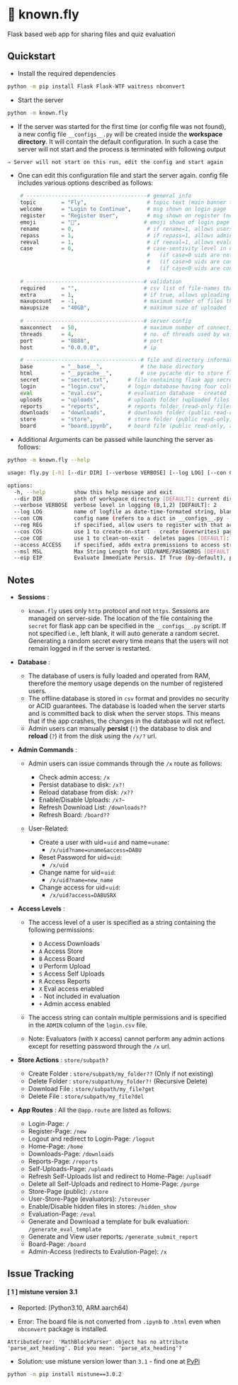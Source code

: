
# 🧩 known.fly

Flask based web app for sharing files and quiz evaluation

## Quickstart

* Install the required dependencies

```bash
python -m pip install Flask Flask-WTF waitress nbconvert 
```

* Start the server

```bash
python -m known.fly
```

* If the server was started for the first time (or config file was not found), a new config file `__configs__.py` will be created inside the **workspace directory**. It will contain the default configuration. In such a case the server will not start and the process is terminated with following output

```bash
⇒ Server will not start on this run, edit the config and start again
```

* One can edit this configuration file and start the server again. config file includes various options described as follows:

```python
    # --------------------------------------# general info
    topic        = "Fly",                   # topic text (main banner text)
    welcome      = "Login to Continue",     # msg shown on login page
    register     = "Register User",         # msg shown on register (new-user) page
    emoji        = "🦋",                    # emoji shown of login page and seperates uid - name
    rename       = 0,                       # if rename=1, allows users to update their names when logging in
    repass       = 1,                       # if repass=1, allows admins and evaluators to reset passwords for users - should be enabled in only one session
    reeval       = 1,                       # if reeval=1, allows evaluators to reset evaluation
    case         = 0,                       # case-sentivity level in uid
                                            #   (if case=0 uids are not converted           when matching in database)
                                            #   (if case>0 uids are converted to upper-case when matching in database)
                                            #   (if case<0 uids are converted to lower-case when matching in database)
    
    # -------------------------------------# validation
    required     = "",                     # csv list of file-names that are required to be uploaded e.g., required = "a.pdf,b.png,c.exe" (keep blank to allow all file-names)
    extra        = 1,                      # if true, allows uploading extra file (other than required)
    maxupcount   = -1,                     # maximum number of files that can be uploaded by a user (keep -1 for no limit and 0 to disable uploading)
    maxupsize    = "40GB",                 # maximum size of uploaded file (html_body_size)
    
    # -------------------------------------# server config
    maxconnect   = 50,                     # maximum number of connections allowed to the server
    threads      = 4,                      # no. of threads used by waitress server
    port         = "8888",                 # port
    host         = "0.0.0.0",              # ip

    # ------------------------------------# file and directory information
    base         = "__base__",            # the base directory 
    html         = "__pycache__",         # use pycache dir to store flask html
    secret       = "secret.txt",      # file containing flask app secret (keep blank to generate random secret every time)
    login        = "login.csv",       # login database having four cols ADMIN, UID, NAME, PASS
    eval         = "eval.csv",        # evaluation database - created if not existing - reloads if exists
    uploads      = "uploads",         # uploads folder (uploaded files by users go here)
    reports      = "reports",         # reports folder (read-only files that are private to a user go here)
    downloads    = "downloads",       # downloads folder (public read-only access)
    store        = "store",           # store folder (public read-only, evaluators can upload and delete files)
    board        = "board.ipynb",     # board file (public read-only, a notebook displayed as a web-page)
```

* Additional Arguments can be passed while launching the server as follows:
```bash
python -m known.fly --help

usage: fly.py [-h] [--dir DIR] [--verbose VERBOSE] [--log LOG] [--con CON] [--reg REG] [--cos COS] [--coe COE] [--access ACCESS] [--msl MSL] [--eip EIP]

options:
  -h, --help         show this help message and exit
  --dir DIR          path of workspace directory [DEFAULT]: current diretory
  --verbose VERBOSE  verbose level in logging (0,1,2) [DEFAULT]: 2
  --log LOG          name of logfile as date-time-formated string, blank by default [Note: keep blank to disable logging]
  --con CON          config name (refers to a dict in __configs__.py - if not provided, uses 'default'
  --reg REG          if specified, allow users to register with that access string such as DABU or DABUS+
  --cos COS          use 1 to create-on-start - create (overwrites) pages [DEFAULT]: 1
  --coe COE          use 1 to clean-on-exit - deletes pages [DEFAULT]: 0
  --access ACCESS    if specified, adds extra premissions to access string for this session only
  --msl MSL          Max String Length for UID/NAME/PASSWORDS [DEFAULT]: 100
  --eip EIP          Evaluate Immediate Persis. If True (by-default), persist the eval-db after each single evaluation (eval-db in always persisted after update from template)
```

## Notes

* **Sessions** :
    * `known.fly` uses only `http` protocol and not `https`. Sessions are managed on server-side. The location of the file containing the `secret` for flask app can be specified in the `__configs__.py` script. If not specified i.e., left blank, it will auto generate a random secret. Generating a random secret every time means that the users will not remain logged in if the server is restarted.

* **Database** :
    * The database of users is fully loaded and operated from RAM, therefore the memory usage depends on the number of registered users.
    * The offline database is stored in `csv` format and provides no security or ACID guarantees. The database is loaded when the server starts and is committed back to disk when the server stops. This means that if the app crashes, the changes in the database will not reflect. 
    * Admin users can manually **persist** (`!`) the database to disk and **reload** (`?`) it from the disk using the `/x/?` url.

* **Admin Commands** :
    * Admin users can issue commands through the `/x` route as follows:
        * Check admin access:        `/x`
        * Persist database to disk:  `/x?!`
        * Reload database from disk: `/x??`
        * Enable/Disable Uploads:    `/x?~`
        * Refresh Download List:     `/downloads??`
        * Refresh Board:             `/board??`

    * User-Related: 

        * Create a user with uid=`uid` and name=`uname`: 
            * `/x/uid?name=uname&access=DABU`
        * Reset Password for uid=`uid`:
            * `/x/uid`
        * Change name for uid=`uid`:
            * `/x/uid?name=new_name`
        * Change access for uid=`uid`:
            * `/x/uid?access=DABUSRX`
        

* **Access Levels** :
    * The access level of a user is specified as a string containing the following permissions:
        * `D`   Access Downloads
        * `A`   Access Store
        * `B`   Access Board
        * `U`   Perform Upload
        * `S`   Access Self Uploads
        * `R`   Access Reports
        * `X`   Eval access enabled
        * `-`   Not included in evaluation
        * `+`   Admin access enabled
    * The access string can contain multiple permissions and is specified in the `ADMIN` column of the `login.csv` file.

    * Note: Evaluators (with `X` access) cannot perform any admin actions except for resetting password through the `/x` url.

* **Store Actions** : `store/subpath?`
    * Create Folder : `store/subpath/my_folder??` (Only if not existing)
    * Delete Folder : `store/subpath/my_folder?!` (Recursive Delete)
    * Download File : `store/subpath/my_file?get`
    * Delete File   : `store/subpath/my_file?del`


* **App Routes** : All the `@app.route` are listed as follows:
    * Login-Page: `/`
    * Register-Page: `/new`
    * Logout and redirect to Login-Page: `/logout`
    * Home-Page: `/home`
    * Downloads-Page: `/downloads`
    * Reports-Page: `/reports`
    * Self-Uploads-Page: `/uploads`
    * Refresh Self-Uploads list and redirect to Home-Page: `/uploadf`
    * Delete all Self-Uploads and redirect to Home-Page: `/purge`
    * Store-Page (public): `/store`
    * User-Store-Page (evaluators): `/storeuser`
    * Enable/Disable hidden files in stores: `/hidden_show`
    * Evaluation-Page: `/eval`
    * Generate and Download a template for bulk evaluation: `/generate_eval_template`
    * Generate and View user reports: `/generate_submit_report`
    * Board-Page: `/board`
    * Admin-Access (redirects to Evalution-Page): `/x`


## Issue Tracking

#### [ 1 ] mistune version 3.1

* Reported: (Python3.10, ARM.aarch64)

* Error: The board file is not converted from `.ipynb` to `.html` even when `nbconvert` package is installed. 
```
AttributeError: 'MathBlockParser' object has no attribute 'parse_axt_heading'. Did you mean: 'parse_atx_heading'?
```

* Solution: use mistune version lower than `3.1` - find one at [PyPi](https://pypi.org/project/mistune/#history)
```bash
python -m pip install mistune==3.0.2
```
